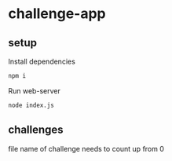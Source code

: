 # challenge-app

## setup
Install dependencies
```zsh
npm i
```

Run web-server
```zsh
node index.js
```

## challenges

file name of challenge needs to count up from 0
